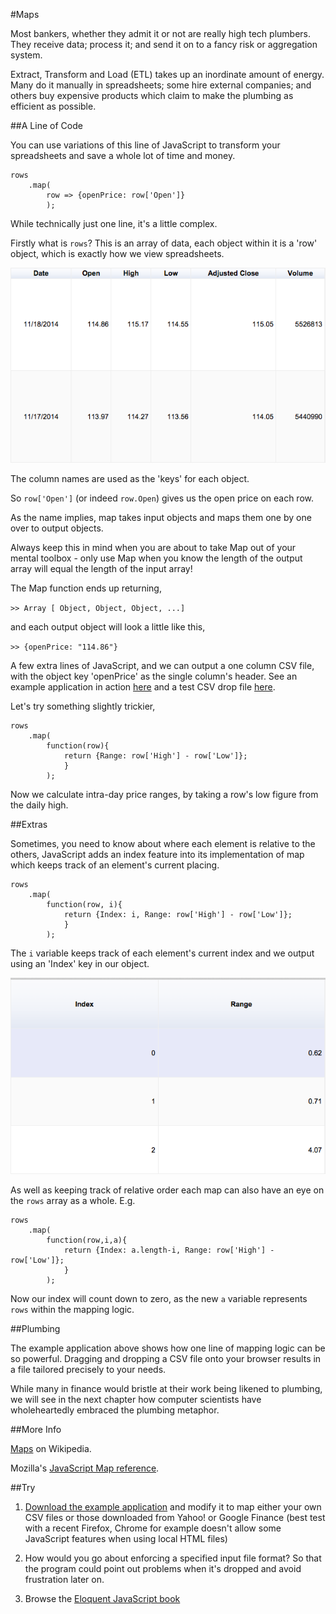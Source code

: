 #Maps

Most bankers, whether they admit it or not are really high tech plumbers. They receive data; process it; and send it on to a fancy risk or aggregation system.

Extract, Transform and Load (ETL) takes up an inordinate amount of energy. Many do it manually in spreadsheets; some hire external companies; and others buy expensive products which claim to make the plumbing as efficient as possible.

##A Line of Code

You can use variations of this line of JavaScript to transform your spreadsheets and save a whole lot of time and money.

~~~~~~~~
rows
	.map(
		row => {openPrice: row['Open']}
  		);
~~~~~~~~

While technically just one line, it's a little complex.

Firstly what is `rows`? This is an array of data, each object within it is a 'row' object, which is exactly how we view spreadsheets.

![Example Table](images/01_example_table.png)

The column names are used as the 'keys' for each object.

So `row['Open']` (or indeed `row.Open`) gives us the open price on each row.

As the name implies, map takes input objects and maps them one by one over to output objects.

Always keep this in mind when you are about to take Map out of your mental toolbox - only use Map when you know the length of the output array will equal the length of the input array!

The Map function ends up returning,

`>> Array [ Object, Object, Object, ...]`

and each output object will look a little like this,

`>> {openPrice: "114.86"}`

A few extra lines of JavaScript, and we can output a one column CSV file, with the object key 'openPrice' as the single column's header. See an example application in action [here](https://storage.googleapis.com/blogjohnorfordcom/book/map/etl.html) and a test CSV drop file [here](https://storage.googleapis.com/blogjohnorfordcom/book/map/testDrop.csv).

Let's try something slightly trickier,

~~~~~~~~
rows
  	.map(
   		function(row){
			return {Range: row['High'] - row['Low']};
   			}
  		);
~~~~~~~~

Now we calculate intra-day price ranges, by taking a row's low figure from the daily high.

##Extras

Sometimes, you need to know about where each element is relative to the others, JavaScript adds an index feature into its implementation of map which keeps track of an element's current placing.

~~~~~~~~
rows
	.map(
   		function(row, i){
			return {Index: i, Range: row['High'] - row['Low']};
   			}
  		);
~~~~~~~~

The `i` variable keeps track of each element's current index and we output using an 'Index' key in our object.

![Indexed Table](images/01_index_table.png)

As well as keeping track of relative order each map can also have an eye on the `rows` array as a whole. E.g.

~~~~~~~~
rows
  	.map(
   		function(row,i,a){
			return {Index: a.length-i, Range: row['High'] - row['Low']};
   			}
  		);
~~~~~~~~

Now our index will count down to zero, as the new `a` variable represents `rows` within the mapping logic.

##Plumbing

The example application above shows how one line of mapping logic can be so powerful. Dragging and dropping a CSV file onto your browser results in a file tailored precisely to your needs.

While many in finance would bristle at their work being likened to plumbing, we will see in the next chapter how computer scientists have wholeheartedly embraced the plumbing metaphor.

##More Info

[Maps](https://en.wikipedia.org/wiki/Map_(higher-order_function)) on Wikipedia.

Mozilla's [JavaScript Map reference](https://developer.mozilla.org/en/docs/Web/JavaScript/Reference/Global_Objects/Array/map).

##Try

1) [Download the example application](https://storage.googleapis.com/blogjohnorfordcom/book/map/map%20example.zip) and modify it to map either your own CSV files or those downloaded from Yahoo! or Google Finance (best test with a recent Firefox, Chrome for example doesn't allow some JavaScript features when using local HTML files)

2) How would you go about enforcing a specified input file format?  So that the program could point out problems when it's dropped and avoid frustration later on.

3) Browse the [Eloquent JavaScript book](http://eloquentjavascript.net/1st_edition/contents.html)
